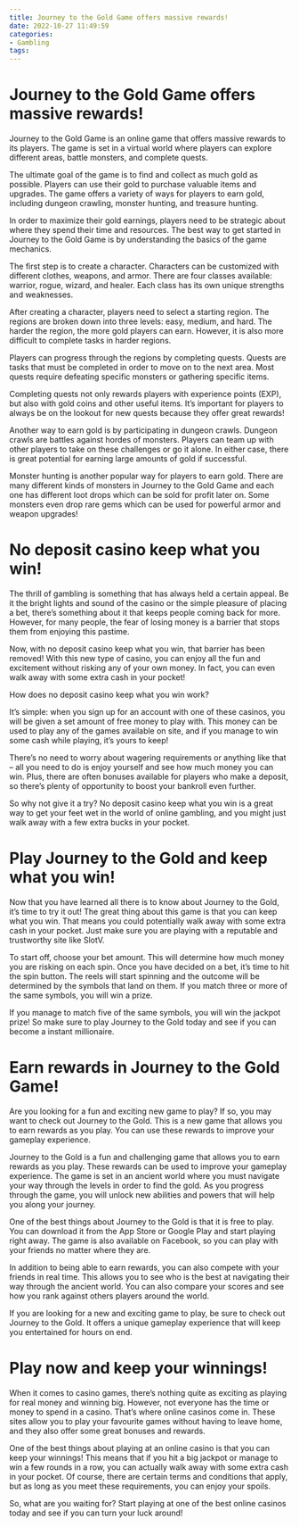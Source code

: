 ```yaml
---
title: Journey to the Gold Game offers massive rewards!
date: 2022-10-27 11:49:59
categories:
- Gambling
tags:
---
```



#  Journey to the Gold Game offers massive rewards!

Journey to the Gold Game is an online game that offers massive rewards to its players. The game is set in a virtual world where players can explore different areas, battle monsters, and complete quests.

The ultimate goal of the game is to find and collect as much gold as possible. Players can use their gold to purchase valuable items and upgrades. The game offers a variety of ways for players to earn gold, including dungeon crawling, monster hunting, and treasure hunting.

In order to maximize their gold earnings, players need to be strategic about where they spend their time and resources. The best way to get started in Journey to the Gold Game is by understanding the basics of the game mechanics.

The first step is to create a character. Characters can be customized with different clothes, weapons, and armor. There are four classes available: warrior, rogue, wizard, and healer. Each class has its own unique strengths and weaknesses.

After creating a character, players need to select a starting region. The regions are broken down into three levels: easy, medium, and hard. The harder the region, the more gold players can earn. However, it is also more difficult to complete tasks in harder regions.

Players can progress through the regions by completing quests. Quests are tasks that must be completed in order to move on to the next area. Most quests require defeating specific monsters or gathering specific items.

Completing quests not only rewards players with experience points (EXP), but also with gold coins and other useful items. It’s important for players to always be on the lookout for new quests because they offer great rewards!

Another way to earn gold is by participating in dungeon crawls. Dungeon crawls are battles against hordes of monsters. Players can team up with other players to take on these challenges or go it alone. In either case, there is great potential for earning large amounts of gold if successful.

Monster hunting is another popular way for players to earn gold. There are many different kinds of monsters in Journey to the Gold Game and each one has different loot drops which can be sold for profit later on. Some monsters even drop rare gems which can be used for powerful armor and weapon upgrades!

#  No deposit casino keep what you win!

The thrill of gambling is something that has always held a certain appeal. Be it the bright lights and sound of the casino or the simple pleasure of placing a bet, there’s something about it that keeps people coming back for more. However, for many people, the fear of losing money is a barrier that stops them from enjoying this pastime.

Now, with no deposit casino keep what you win, that barrier has been removed! With this new type of casino, you can enjoy all the fun and excitement without risking any of your own money. In fact, you can even walk away with some extra cash in your pocket!

How does no deposit casino keep what you win work?

It’s simple: when you sign up for an account with one of these casinos, you will be given a set amount of free money to play with. This money can be used to play any of the games available on site, and if you manage to win some cash while playing, it’s yours to keep!

There’s no need to worry about wagering requirements or anything like that – all you need to do is enjoy yourself and see how much money you can win. Plus, there are often bonuses available for players who make a deposit, so there’s plenty of opportunity to boost your bankroll even further.

So why not give it a try? No deposit casino keep what you win is a great way to get your feet wet in the world of online gambling, and you might just walk away with a few extra bucks in your pocket.

#  Play Journey to the Gold and keep what you win!

Now that you have learned all there is to know about Journey to the Gold, it’s time to try it out! The great thing about this game is that you can keep what you win. That means you could potentially walk away with some extra cash in your pocket. Just make sure you are playing with a reputable and trustworthy site like SlotV.

To start off, choose your bet amount. This will determine how much money you are risking on each spin. Once you have decided on a bet, it’s time to hit the spin button. The reels will start spinning and the outcome will be determined by the symbols that land on them. If you match three or more of the same symbols, you will win a prize.

If you manage to match five of the same symbols, you will win the jackpot prize! So make sure to play Journey to the Gold today and see if you can become a instant millionaire.

#  Earn rewards in Journey to the Gold Game!

Are you looking for a fun and exciting new game to play? If so, you may want to check out Journey to the Gold. This is a new game that allows you to earn rewards as you play. You can use these rewards to improve your gameplay experience.

Journey to the Gold is a fun and challenging game that allows you to earn rewards as you play. These rewards can be used to improve your gameplay experience. The game is set in an ancient world where you must navigate your way through the levels in order to find the gold. As you progress through the game, you will unlock new abilities and powers that will help you along your journey.

One of the best things about Journey to the Gold is that it is free to play. You can download it from the App Store or Google Play and start playing right away. The game is also available on Facebook, so you can play with your friends no matter where they are.

In addition to being able to earn rewards, you can also compete with your friends in real time. This allows you to see who is the best at navigating their way through the ancient world. You can also compare your scores and see how you rank against others players around the world.

If you are looking for a new and exciting game to play, be sure to check out Journey to the Gold. It offers a unique gameplay experience that will keep you entertained for hours on end.

#  Play now and keep your winnings!

When it comes to casino games, there’s nothing quite as exciting as playing for real money and winning big. However, not everyone has the time or money to spend in a casino. That’s where online casinos come in. These sites allow you to play your favourite games without having to leave home, and they also offer some great bonuses and rewards.

One of the best things about playing at an online casino is that you can keep your winnings! This means that if you hit a big jackpot or manage to win a few rounds in a row, you can actually walk away with some extra cash in your pocket. Of course, there are certain terms and conditions that apply, but as long as you meet these requirements, you can enjoy your spoils.

So, what are you waiting for? Start playing at one of the best online casinos today and see if you can turn your luck around!